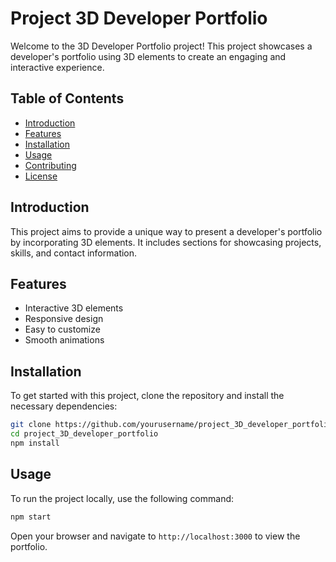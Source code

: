 # Project 3D Developer Portfolio

Welcome to the 3D Developer Portfolio project! This project showcases a developer's portfolio using 3D elements to create an engaging and interactive experience.

## Table of Contents

- [Introduction](#introduction)
- [Features](#features)
- [Installation](#installation)
- [Usage](#usage)
- [Contributing](#contributing)
- [License](#license)

## Introduction

This project aims to provide a unique way to present a developer's portfolio by incorporating 3D elements. It includes sections for showcasing projects, skills, and contact information.

## Features

- Interactive 3D elements
- Responsive design
- Easy to customize
- Smooth animations

## Installation

To get started with this project, clone the repository and install the necessary dependencies:

```bash
git clone https://github.com/yourusername/project_3D_developer_portfolio.git
cd project_3D_developer_portfolio
npm install
```

## Usage

To run the project locally, use the following command:

```bash
npm start
```

Open your browser and navigate to `http://localhost:3000` to view the portfolio.
